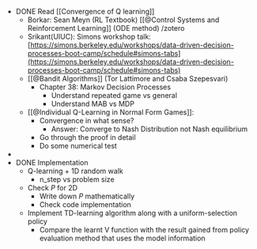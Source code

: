 - DONE Read [[Convergence of Q learning]]
	- Borkar: Sean Meyn (RL Textbook) [[@Control Systems and Reinforcement Learning]] (ODE method) /zotero
	- Srikant(UIUC): Simons workshop talk: [https://simons.berkeley.edu/workshops/data-driven-decision-processes-boot-camp/schedule#simons-tabs](https://simons.berkeley.edu/workshops/data-driven-decision-processes-boot-camp/schedule#simons-tabs)
	- [[@Bandit Algorithms]] (Tor Lattimore and Csaba Szepesvari)
		- Chapter 38: Markov Decision Processes
			- Understand repeated game vs general
			- Understand MAB vs MDP
	- [[@Individual Q-Learning in Normal Form Games]]:
		- Convergence in what sense?
			- Answer: Converge to Nash Distribution not Nash equilibrium
		- Go through the proof in detail
		- Do some numerical test
-
- DONE Implementation
	- Q-learning + 1D random walk
		- n_step vs problem size
	- Check $P$ for 2D
		- Write down $P$ mathematically
		- Check code implementation
	- Implement TD-learning algorithm along with a uniform-selection policy
		- Compare the learnt V function with the result gained from policy evaluation method that uses the model information